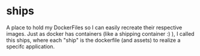 # ships
A place to hold my DockerFiles so I can easily recreate their respective images. Just as docker has containers (like a shipping container :) ), I called this ships, where each "ship" is the dockerfile (and assets) to realize a specifc application.
